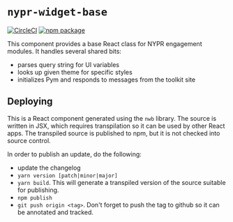 # `nypr-widget-base`

[![CircleCI][build-badge]][build]
[![npm package][npm-badge]][npm]

This component provides a base React class for NYPR engagement modules. It handles several shared bits:

- parses query string for UI variables
- looks up given theme for specific styles
- initializes Pym and responds to messages from the toolkit site

[build-badge]: https://img.shields.io/circleci/project/github/nypublicradio/nypr-widget-base/master.svg?style=flat-square
[build]: https://circleci.com/gh/nypublicradio/nypr-widget-base

[npm-badge]: https://img.shields.io/npm/v/nypr-widget-base.svg
[npm]: https://www.npmjs.com/package/nypr-widget-base

## Deploying

This is a React component generated using the `nwb` library. The source is written in JSX, which requires transpilation so it can be used by other React apps. The transpiled source is published to npm, but it is not checked into source control.

In order to publish an update, do the following:

- update the changelog
- `yarn version [patch|minor|major]`
- `yarn build`. This will generate a transpiled version of the source suitable for publishing.
- `npm publish`
- `git push origin <tag>`. Don't forget to push the tag to github so it can be annotated and tracked.
